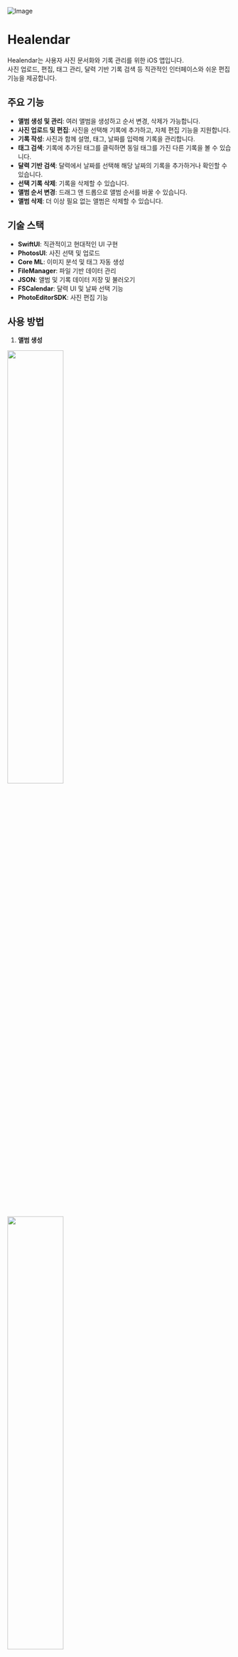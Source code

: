 ![Image](https://github.com/user-attachments/assets/372784b2-1dc4-451d-a23b-370254bb1af6)
# Healendar

Healendar는 사용자 사진 문서화와 기록 관리를 위한 iOS 앱입니다.  
사진 업로드, 편집, 태그 관리, 달력 기반 기록 검색 등 직관적인 인터페이스와 쉬운 편집 기능을 제공합니다.

## 주요 기능

- **앨범 생성 및 관리**: 여러 앨범을 생성하고 순서 변경, 삭제가 가능합니다.
- **사진 업로드 및 편집**: 사진을 선택해 기록에 추가하고, 자체 편집 기능을 지원합니다.
- **기록 작성**: 사진과 함께 설명, 태그, 날짜를 입력해 기록을 관리합니다.
- **태그 검색**: 기록에 추가된 태그를 클릭하면 동일 태그를 가진 다른 기록을 볼 수 있습니다.
- **달력 기반 검색**: 달력에서 날짜를 선택해 해당 날짜의 기록을 추가하거나 확인할 수 있습니다.
- **선택 기록 삭제**: 기록을 삭제할 수 있습니다.
- **앨범 순서 변경**: 드래그 앤 드롭으로 앨범 순서를 바꿀 수 있습니다.
- **앨범 삭제**: 더 이상 필요 없는 앨범은 삭제할 수 있습니다.

## 기술 스택

- **SwiftUI**: 직관적이고 현대적인 UI 구현
- **PhotosUI**: 사진 선택 및 업로드
- **Core ML**: 이미지 분석 및 태그 자동 생성
- **FileManager**: 파일 기반 데이터 관리
- **JSON**: 앨범 및 기록 데이터 저장 및 불러오기
- **FSCalendar**: 달력 UI 및 날짜 선택 기능
- **PhotoEditorSDK**: 사진 편집 기능

## 사용 방법

1. **앨범 생성**

<img src="https://github.com/user-attachments/assets/6a36c634-36a7-4e87-a640-c1fc5e3e3e4f" width="50%">
<img src="https://github.com/user-attachments/assets/689b27ba-b44f-4613-845a-5b2fbd340202" width="50%">

   - 앨범 선택 화면에서 새 앨범을 생성합니다.
2. **오늘 기록 추가, 선택 날짜 기록 추가**

<img src="https://github.com/user-attachments/assets/4d9341e0-18ef-478a-bb93-c88379faf89d" width="50%">
<img src="https://github.com/user-attachments/assets/b9545286-aa05-4ad0-8024-19c7b8dcc740" width="50%">

   - 오늘 날짜 또는 달력에서 선택한 날짜에 기록을 추가할 수 있습니다.
3. **사진 편집**

<img src="https://github.com/user-attachments/assets/4d9341e0-18ef-478a-bb93-c88379faf89d" width="50%">

   - 사진을 선택한 후, 편집 기능을 통해 이미지를 수정할 수 있습니다.
4. **기록 작성**

<img src="https://github.com/user-attachments/assets/cf53d23a-6d27-4c74-a038-b632694e2c59" width="50%">

   - 사진과 함께 설명, 태그, 날짜를 입력해 기록을 저장합니다.
5. **태그 검색**

<img src="https://github.com/user-attachments/assets/260ec402-6162-4dc3-8570-2a116acda653" width="50%">
<img src="https://github.com/user-attachments/assets/f12653c9-bd33-4bc7-8a57-f0ba40d021d7" width="50%">

   - 기록에 추가된 태그를 클릭하면 동일 태그를 가진 다른 기록을 볼 수 있습니다.
6. **선택 기록 삭제**

<img src="https://github.com/user-attachments/assets/90c21a19-5f4a-4db2-a52f-366736cb43a4" width="50%">

   - 기록 상세 화면에서 기록을 삭제할 수 있습니다.
7. **앨범 순서 변경**

<img src="https://github.com/user-attachments/assets/f28a683c-46a1-4973-a8a5-34cb598b1a94" width="50%">

   - 앨범 리스트에서 드래그 앤 드롭으로 순서를 변경할 수 있습니다.
8. **앨범 삭제**

<img src="https://github.com/user-attachments/assets/6deb223b-0028-40b7-a232-1335575bdb7e" width="50%">

   - 앨범 리스트에서 앨범을 삭제할 수 있습니다.

## 파일 구조

```
Healendar/
├── Models/
│ ├── Album.swift // 앨범 모델
│ ├── Record.swift // 기록 모델
│ └── ...
├── ViewModels/
│ ├── AlbumViewModel.swift // 앨범 데이터 관리
│ └── ...
├── Views/
│ ├── MainView.swift // 메인 뷰
│ ├── RecordEditorView.swift // 기록 편집 뷰
│ ├── RecordDetailView.swift // 기록 상세 뷰
│ ├── AlbumListView.swift // 앨범 리스트 뷰
│ ├── TagSearchView.swift // 태그 검색 뷰
│ ├── TaggedRecordListView.swift // 태그별 기록 리스트 뷰
│ ├── CalendarView.swift // 달력 뷰
│ └── ...
├── Helpers/
│ ├── ImageAnalyzer.swift // 이미지 분석 및 태그 생성
│ └── ...
└── App/
└── HealendarApp.swift // 앱 엔트리 포인트
